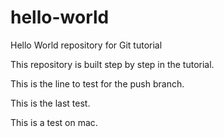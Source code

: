 # hello-world
Hello World repository for Git tutorial

This repository is built step by step in the tutorial.

This is the line to test for the push branch.

This is the last test.

This is a test on mac.